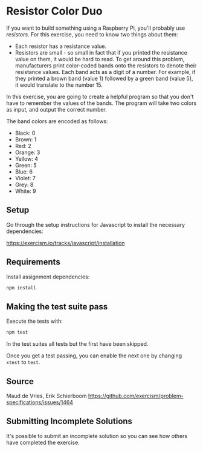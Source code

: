 # Resistor Color Duo

If you want to build something using a Raspberry Pi, you'll probably use _resistors_. For this exercise, you need to know two things about them:

-   Each resistor has a resistance value.
-   Resistors are small - so small in fact that if you printed the resistance value on them, it would be hard to read.
    To get around this problem, manufacturers print color-coded bands onto the resistors to denote their resistance values. Each band acts as a digit of a number. For example, if they printed a brown band (value 1) followed by a green band (value 5), it would translate to the number 15.

In this exercise, you are going to create a helpful program so that you don't have to remember the values of the bands. The program will take two colors as input, and output the correct number.

The band colors are encoded as follows:

-   Black: 0
-   Brown: 1
-   Red: 2
-   Orange: 3
-   Yellow: 4
-   Green: 5
-   Blue: 6
-   Violet: 7
-   Grey: 8
-   White: 9

## Setup

Go through the setup instructions for Javascript to install the necessary
dependencies:

<https://exercism.io/tracks/javascript/installation>

## Requirements

Install assignment dependencies:

```bash
npm install
```

## Making the test suite pass

Execute the tests with:

```bash
npm test
```

In the test suites all tests but the first have been skipped.

Once you get a test passing, you can enable the next one by changing `xtest` to
`test`.

## Source

Maud de Vries, Erik Schierboom <https://github.com/exercism/problem-specifications/issues/1464>

## Submitting Incomplete Solutions

It's possible to submit an incomplete solution so you can see how others have
completed the exercise.
